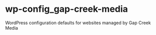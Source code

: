 # wp-config_gap-creek-media
WordPress configuration defaults for websites managed by Gap Creek Media
